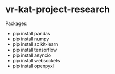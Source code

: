 # vr-kat-project-research


Packages:

- pip install pandas
- pip install numpy
- pip install scikit-learn
- pip install tensorflow
- pip install asyncio
- pip install websockets
- pip install openpyxl